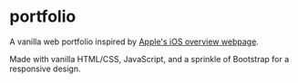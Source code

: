 # portfolio

A vanilla web portfolio inspired by [Apple's iOS overview webpage](https://www.apple.com/ca/ios/ios-17).

Made with vanilla HTML/CSS, JavaScript, and a sprinkle of Bootstrap for a responsive design.
